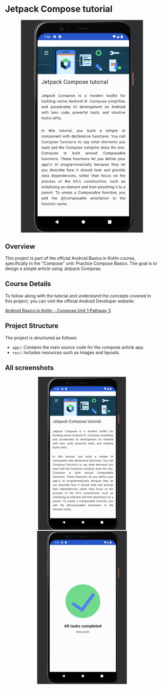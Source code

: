 # Jetpack Compose tutorial

<p align="center">
  <img src="emulator_article_screenshot.png" width="400" alt="Compose article App">
</p>

## Overview

This project is part of the official Android Basics in Kotlin course, specifically in the "Compose" unit: Practice Compose Basics. The goal is to design a simple article using Jetpack Compose.

## Course Details

To follow along with the tutorial and understand the concepts covered in this project, you can visit the official Android Developer website:

[Android Basics in Kotlin - Compose Unit 1 Pathway 3](https://developer.android.com/courses/pathways/android-basics-compose-unit-1-pathway-3)

## Project Structure

The project is structured as follows:

- `app/`: Contains the main source code for the compose article app.
- `res/`: Includes resources such as images and layouts.


## All screenshots

<p align="center">
  <img src="emulator_article_screenshot.png" height="500" alt="Compose article App">
  <img src="emulator_task_screenshot.png" height="500" alt="Compose article App">
</p>

<p align="center">

</p>